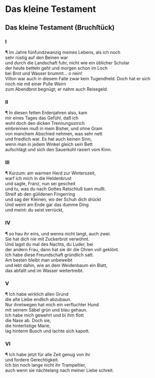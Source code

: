 # Das kleine Testament
<a name="108"></a>
## Das kleine Testament (Bruchſtück)

### Ⅰ

¶ Im Jahre fünfundzwanzig meines Lebens, als ich noch  
sehr rüstig auf den Beinen war  
und durch die Landschaft fuhr, nicht wie ein üblicher Scholar  
der heute betteln geht und morgen schon im Loch  
bei Brot und Wasser brummt… o nein!  
Villon war auch in diesem Falle zwar kein Tugendheld.
Doch hat er sich noch nie mit einer Pulle Weirn  
zum Abendbrot begnügt; er nahm auch Reisegeld.

### Ⅱ

¶ In diesen fetten Erdenjahren also, kam  
mir eines Tages das Gefühl, daß ich  
wohl doch den dicken Trennungsstrich  
einbrennen muß in mein Bisher, und ohne Gram  
von manchem Abschied nehmen, was sehr nett  
und friedlich war. Es hat auch keinen Sinn,  
wenn man in jedem Winkel gleich sein Bett  
aufschlägt und sich den Sauerkohl rasiert vom Kinn.

### Ⅲ

¶ Kurzum: am warmen Herd zur Winterszeit,  
warf ich mich in die Heldenbrust  
und sagte, Franz, nun sei gescheit  
und tu, was du nach Gottes Ratschluß tuen mußt.  
Streif ab den güildenen Fingerring  
<a name="109"></a>und sag der Kleinen, wo der Schuh dich drückt  
Und weint am Ende gar das dumme Ding  
und meint: du seist verrückt,

### Ⅳ

¶ so hau ihr eins, und wenns nicht langt, auch zwei.  
Sie hat dich nie mit Zuckerbrot verwöhnt.  
Und lagst du mal des Nachts, du Luder, bei  
der andern Frau, dann hat sie dir die Ohren voll geklönt.  
Ich habe diese Freundschaft gründlich satt.  
Am besten bleibt man unbeweibt  
und lebt dahin, wie an dem Weidenbaum ein Blatt,  
das abfallt und im Wasser weitertreibt.

### Ⅴ

¶ Ich habe wirklich allen Grund  
die alte Liebe endlich abzubaun.  
Nur ihretwegen hat mich ein verfluchter Hund  
mit seinem Säbel grün und blau gehaun.  
Ich habe mich gewehrt und bi ihm flott  
die Nase ab. Doch sie,  
die hinterlistige Marie,  
lag hinterm Busch und lachte sich kapott.

### Ⅵ

¶ Ich habe jetzt für alle Zeit genug von ihr  
und fordere Gerechtigkeit.  
Ich bin noch lange nicht ihr Trampeltier,  
auch wenn sie nächtelang nach meiner Liebe schreit.
